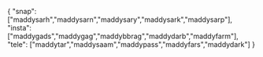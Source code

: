 {
  "snap":  ["maddysarh","maddysarn","maddysary","maddysark","maddysarp"],
  "insta": ["maddygads","maddygag","maddybbrag","maddydarb","maddyfarm"],
  "tele":  ["maddytar","maddysaam","maddypass","maddyfars","maddydark"]
}
